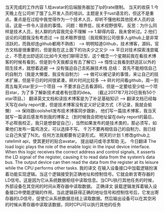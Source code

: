 当天完成的工作内容
1.给avatar的后端服务器加了Ip的rate限制。
当天的收获
1.今天晚上在公司听了饿了么开发人员的培训，主题是关于rust语言的，但这不是重点。重点是在过程中我觉得作为一个技术人员，却听不懂他和其他技术人员的谈话，这是一件令人沮丧的事情。
问题：眼界低，技术视野很窄。
反思：为什么同样是技术人员，别人聊的内容我完全不理解 –> 1.聊得内容，我未曾听过。2.他们谈论的问题我没有考虑过 –> 技术眼界很低（我观察到公司很多人github上是非常活跃的，而我却连github都用不熟练） –>  明明知道Github，技术博客，源码，官方文档是很重要的，但是我在这上面下的功夫少之又少 –> 平日对技术探索浅尝辄止，不愿走出舒适区(比如今天他们聊得泛型，这个概念一个星期前我在看技术博客的时候有看到，但是到今天我都没有去了解它) –> 惰性让我看到舒适区以外的陌生技术，就想着逃避 –> 没有强迫自己去拓展技术栈
总结：
首先不能相信自己的自制力（我是大懒蛋，我没有自制力） –> 做可以被记录的事情，来让自己的技术扩展，但是平日的时间很紧凑，碎片时间比较多 –> 碎片时间看github，周一到周五每天star至少一个项目 –> 不要求自己去看源码，但是一定要给至少给一个项目star，为了多了解新技术或者有创意的idea。 （截止2017年7月20日我有50个star项目。）
翻译英文文档和读技术博客是为了补足基础知识 –> 翻译文档已经每天写在daily report里，但是技术博客没有定义好记录方式（不记录，我就会偷懒） –> 保持跟coolshell发布技术博客同步跟新， 他们写一篇技术博客，我当天就写一篇读后感发布到我的博客上（到时候我会把地址留在daily report的最后，不必帮我校正，我只是想督促自己），当然如果发布的是技术类的，那必须写，如果他们发布一篇鸡汤文，可以选择不写。 
千万不要再相信自己的自制力，我已经让自己失望了N次。任何方法我都要有记录形式。
明天的计划
1.修改github上ratelimit api，使其更好的贴合avatar。
提出疑问或寻求帮助
无。
今日翻译
The load logic plays the role of the enable logic in the input device interface. When this logic receives the correct address and control signals, it asserts the LD signal of the register, causing it to read data from the system’s data bus. The output device can then read the data from the register at its leisure while the CPU performs other tasks.
我的译文
在输入设备接口中加载逻辑扮演着功能实现逻辑。当这个逻辑接受到正确地址和控制信号。它就会断言寄存器的LD信号。这是因为它从系统数据枢纽中读取信息。当CPU执行其他任务的时候，外部设备在其空闲的时间从寄存器中读取数据。
正确译文
装载逻辑发挥着输入设备接口中使能逻辑的作用。当此逻辑获得正确的地址信号和控制信号后，它发出寄存器的LD信号，促使它从系统数据总线上读取数据。然后输出设备可以在其空闲的时候从寄存器中读取该数据，同时CPU可以执行其他的任务